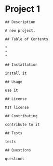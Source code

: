# Project 1

    ## Description

    A new project.

    ## Table of Contents

    * 
    * 
    * 

    ## Installation

    install it

    ## Usage
   
    use it

    ## License

    MIT license

    ## Contributing

    contribute to it

    ## Tests

    tests

    ## Questions
    
    questions